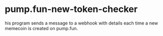 # pump.fun-new-token-checker
his program sends a message to a webhook with details each time a new memecoin is created on pump.fun.
